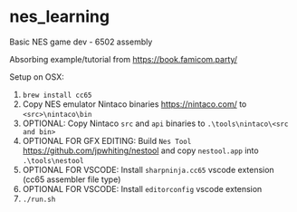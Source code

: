 # nes_learning

Basic NES game dev - 6502 assembly

Absorbing example/tutorial from <https://book.famicom.party/>

Setup on OSX:

1. `brew install cc65`
2. Copy NES emulator Nintaco binaries <https://nintaco.com/> to `<src>\nintaco\bin`
3. OPTIONAL:                    Copy Nintaco `src` and `api` binaries to `.\tools\nintaco\<src and bin>`
4. OPTIONAL FOR GFX EDITING:    Build `Nes Tool` <https://github.com/jpwhiting/nestool> and copy  `nestool.app` into `.\tools\nestool`
5. OPTIONAL FOR VSCODE:         Install `sharpninja.cc65` vscode extension (cc65 assembler file type)
6. OPTIONAL FOR VSCODE:         Install `editorconfig` vscode extension
7. `./run.sh`
